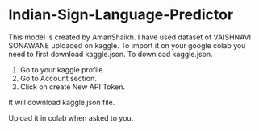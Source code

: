 # Indian-Sign-Language-Predictor
This model is created by AmanShaikh.
I have used dataset of VAISHNAVI SONAWANE uploaded on kaggle.
To import it on your google colab you need to first download kaggle.json.
  To download kaggle.json.
  1. Go to your kaggle profile.
  2. Go to Account section.
  3. Click on create New API Token.

It will download kaggle.json file.

Upload it in colab when asked to you.
